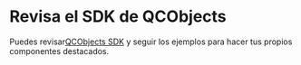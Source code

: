 # Revisa el SDK de QCObjects

Puedes revisar[QCObjects SDK](https://sdk.qcobjects.dev/) y seguir los ejemplos para hacer tus propios componentes destacados.

